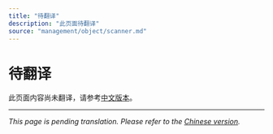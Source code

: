 ```yaml
---
title: "待翻译"
description: "此页面待翻译"
source: "management/object/scanner.md"
---
```


# 待翻译

此页面内容尚未翻译，请参考[中文版本](../../../zh/management/object/scanner.md)。

---

*This page is pending translation. Please refer to the [Chinese version](../../../zh/management/object/scanner.md).*

